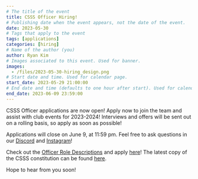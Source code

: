 ```yaml
---
# The title of the event
title: CSSS Officer Hiring!
# Publishing date when the event appears, not the date of the event.
date: 2023-05-30
# Tags that apply to the event
tags: [applications]
categories: [hiring]
# Name of the author (you)
author: Ryan Kim
# Images associated to this event. Used for banner.
images:
  - /files/2023-05-30-hiring_design.png
# Start date and time. Used for calendar page.
start_date: 2023-05-29 21:00:00
# End date and time (defaults to one hour after start). Used for calendar page.
end_date: 2023-06-09 23:59:00
---
```


CSSS Officer applications are now open! Apply now to join the team and assist with club events for 2023-2024! Interviews and offers will be sent out on a rolling basis, so apply as soon as possible!

Applications will close on June 9, at 11:59 pm. Feel free to ask questions in our [Discord](https://discord.gg/xF3WbYDubF) and [Instagram](https://www.instagram.com/ubc_csss/)!

Check out the [Officer Role Descriptions](https://docs.google.com/document/d/1Ja77ZPaYl7k33VETY4WP0FL3TRaWSyyaBNf9OBsJvaQ/edit?usp=share_link) and apply [here](https://docs.google.com/forms/d/e/1FAIpQLScHJ1a8n2AGjKtzcuV0YsRRVG-eq3IhNac5CK0d6T1RfeLKZQ/viewform?usp=share_link)! The latest copy of the CSSS constitution can be found [here](https://docs.google.com/document/d/1RZIc0L7S1Huvx9Vh7Q0oXF5jDPF1gd0A7pi2ozCVjN4/edit?usp=share_link).

Hope to hear from you soon!
